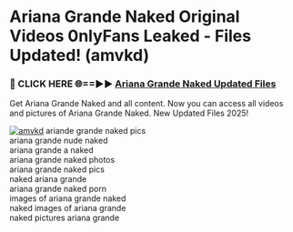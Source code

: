 # Ariana Grande Naked Original Videos 0nlyFans Leaked - Files Updated! (amvkd)

<h3>🔴 CLICK HERE 🌐==►► <a href="https://tinyurl.com/up5wt9bj" rel="nofollow">Ariana Grande Naked Updated Files</a></h3>

Get Ariana Grande Naked and all content. Now you can access all videos and pictures of Ariana Grande Naked. New Updated Files 2025!

[![amvkd](https://i.imgur.com/ABiUzMV.gif)](https://tinyurl.com/up5wt9bj)
ariande grande naked pics<br>
ariana grande nude naked<br>
ariana grande a naked<br>
ariana grande naked photos<br>
ariana grande naked pics<br>
naked ariana grande<br>
ariana grande naked porn<br>
images of ariana grande naked<br>
naked images of ariana grande<br>
naked pictures ariana grande